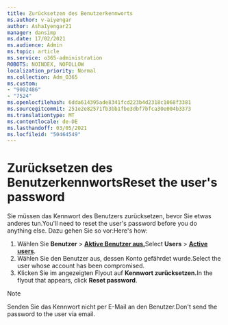 ```yaml
---
title: Zurücksetzen des Benutzerkennworts
ms.author: v-aiyengar
author: AshaIyengar21
manager: dansimp
ms.date: 17/02/2021
ms.audience: Admin
ms.topic: article
ms.service: o365-administration
ROBOTS: NOINDEX, NOFOLLOW
localization_priority: Normal
ms.collection: Adm_O365
ms.custom:
- "9002486"
- "7524"
ms.openlocfilehash: 6dda614395ade8341fcd223b4d2318c1068f3381
ms.sourcegitcommit: 251e2e82571fb3bb1fbe3dbf7bfca30e004b3373
ms.translationtype: MT
ms.contentlocale: de-DE
ms.lasthandoff: 03/05/2021
ms.locfileid: "50464549"
---
```

# <a name="reset-the-users-password"></a><span data-ttu-id="f52cb-102">Zurücksetzen des Benutzerkennworts</span><span class="sxs-lookup"><span data-stu-id="f52cb-102">Reset the user's password</span></span>

<span data-ttu-id="f52cb-103">Sie müssen das Kennwort des Benutzers zurücksetzen, bevor Sie etwas anderes tun.</span><span class="sxs-lookup"><span data-stu-id="f52cb-103">You'll need to reset the user's password before you do anything else.</span></span> <span data-ttu-id="f52cb-104">Dazu gehen Sie so vor:</span><span class="sxs-lookup"><span data-stu-id="f52cb-104">Here's how:</span></span>

1. <span data-ttu-id="f52cb-105">Wählen Sie **Benutzer**  >  **[Aktive Benutzer aus.](https://go.microsoft.com/fwlink/p/?linkid=834822)**</span><span class="sxs-lookup"><span data-stu-id="f52cb-105">Select **Users** > **[Active users](https://go.microsoft.com/fwlink/p/?linkid=834822)**.</span></span>
1. <span data-ttu-id="f52cb-106">Wählen Sie den Benutzer aus, dessen Konto gefährdet wurde.</span><span class="sxs-lookup"><span data-stu-id="f52cb-106">Select the user whose account has been compromised.</span></span>
1. <span data-ttu-id="f52cb-107">Klicken Sie im angezeigten Flyout auf **Kennwort zurücksetzen.**</span><span class="sxs-lookup"><span data-stu-id="f52cb-107">In the flyout that appears, click **Reset password**.</span></span>

> [!NOTE]
> <span data-ttu-id="f52cb-108">Senden Sie das Kennwort nicht per E-Mail an den Benutzer.</span><span class="sxs-lookup"><span data-stu-id="f52cb-108">Don't send the password to the user via email.</span></span>
